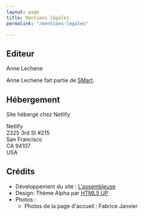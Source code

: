 ```yaml
---
layout: page
title: Mentions légales
permalink: "/mentions-legales"

---
```

## Editeur

Anne Lechene

Anne Lechene fait partie de [SMart](https://www.smartfr.fr).

## Hébergement

Site hébergé chez Netlify

Netlify  
2325 3rd St #215  
San Francisco   
CA 94107   
USA

## Crédits

* Développement du site : [L'assembleuse](https://www.lassembleuse.fr/)
* Design: Thème Alpha par [HTML5 UP](http://html5up.net "HTML5 UP")
* Photos : 
  * Photos de la page d'accueil : Fabrice Janvier
